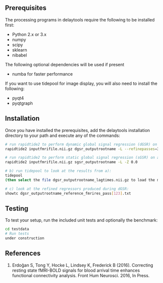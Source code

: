 Prerequisites
-------------

The processing programs in delaytools require the following to be installed first:

* Python 2.x or 3.x
* numpy
* scipy
* sklearn
* nibabel

The following optional dependencies will be used if present
* numba for faster performance

If you want to use tidepool for image display, you will also need to install the following:
* pyqt4
* pyqtgraph

Installation
------------

Once you have installed the prerequisites, add the delaytools installation directory to your path and execute any of the commands:

```bash
# run rapidtide2 to perform dynamic global signal regression (dGSR) on an fMRI file[1]:
rapidtide2 inputfmrifile.nii.gz dgsr_outputrootname -L --refinepasses=3

# run rapidtide2 to perform static global signal regression (sGSR) on an fMRI file[1]:
rapidtide2 inputfmrifile.nii.gz sgsr_outputrootname -L -Z 0.0

# b) run tidepool to look at the results from a):
tidepool
(then select the file dgsr_outputrootname_lagtimes.nii.gz to load the maps)

# c) look at the refined regressors produced during dGSR:
showtc dgsr_outputrootname_reference_fmrires_pass[123].txt
```

Testing
-------

To test your setup, run the included unit tests and optionally the benchmark:

```bash
cd testdata
# Run tests
under construction
```

References
----------
1) Erdoğan S, Tong Y, Hocke L, Lindsey K, Frederick B (2016). Correcting resting state fMRI-BOLD signals for blood arrival time enhances functional connectivity analysis. Front Hum Neurosci. 2016, In Press.
